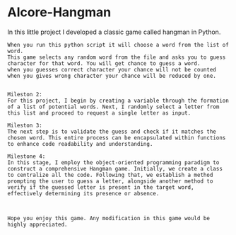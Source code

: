 # AIcore-Hangman

In this little project I developed a classic game called hangman in Python.

    When you run this python script it will choose a word from the list of word. 
    This game selects any random word from the file and asks you to guess character for that word. You will get chance to guess a word. 
    when you guesses correct character your chance will not be counted when you gives wrong character your chance will be reduced by one.


    Mileston 2:
    For this project, I begin by creating a variable through the formation of a list of potential words. Next, I randomly select a letter from this list and proceed to request a single letter as input. 

    Mileston 3:
    The next step is to validate the guess and check if it matches the chosen word. This entire process can be encapsulated within functions to enhance code readability and understanding.

    Milestone 4:
    In this stage, I employ the object-oriented programming paradigm to construct a comprehensive Hangman game. Initially, we create a class to centralize all the code. Following that, we establish a method prompting the user to guess a letter, alongside another method to verify if the guessed letter is present in the target word, effectively determining its presence or absence.



    Hope you enjoy this game. Any modification in this game would be highly appreciated.
    
  
